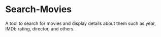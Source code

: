 # Search-Movies

A tool to search for movies and display details about them such as year, IMDb rating, director, and others.



